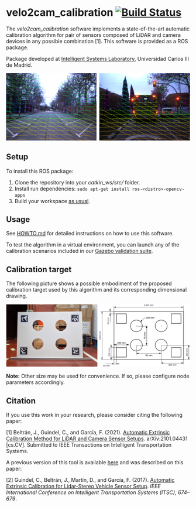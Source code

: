 # velo2cam_calibration [![Build Status](http://build.ros.org/job/Kdev__velo2cam_calibration__ubuntu_xenial_amd64/badge/icon)](http://build.ros.org/job/Kdev__velo2cam_calibration__ubuntu_xenial_amd64/)

The *velo2cam_calibration* software implements a state-of-the-art automatic calibration algorithm for pair of sensors composed of LiDAR and camera devices in any possible combination \[1\]. This software is provided as a ROS package.

Package developed at [Intelligent Systems Laboratory](http://www.uc3m.es/islab), Universidad Carlos III de Madrid.

![real results](screenshots/real_results.png)

## Setup ##
To install this ROS package:
1. Clone the repository into your *catkin_ws/src/* folder.
2. Install run dependencies: ```sudo apt-get install ros-<distro>-opencv-apps```
3. Build your workspace [as usual](http://wiki.ros.org/ROS/Tutorials/BuildingPackages).

## Usage ##
See [HOWTO.md](HOWTO.md) for detailed instructions on how to use this software.

To test the algorithm in a virtual environment, you can launch any of the calibration scenarios included in our [Gazebo validation suite](https://github.com/beltransen/velo2cam_gazebo).

## Calibration target ##
The following picture shows a possible embodiment of the proposed calibration target used by this algorithm and its corresponding dimensional drawing.

![calibration target](screenshots/calibration_target_real_scheme_journal.png)

**Note:** Other size may be used for convenience. If so, please configure node parameters accordingly.

## Citation ##
If you use this work in your research, please consider citing the following paper:

[1] Beltrán, J., Guindel, C., and García, F. (2021). [Automatic Extrinsic Calibration Method for LiDAR and Camera Sensor Setups](https://arxiv.org/abs/2101.04431). arXiv:2101.04431 [cs.CV]. Submitted to IEEE Transactions on Intelligent Transportation Systems.

A previous version of this tool is available [here](https://github.com/beltransen/velo2cam_calibration/tree/v1.0) and was described on this paper: 

[2] Guindel, C., Beltrán, J., Martín, D., and García, F. (2017).  [Automatic Extrinsic Calibration for Lidar-Stereo Vehicle Sensor Setup](https://arxiv.org/abs/1705.04085). *IEEE International Conference on Intelligent Transportation Systems (ITSC), 674–679*.